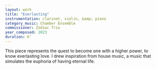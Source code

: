 ```yaml
---
layout: work
title: "Everlasting"
instrumentation: clarinet, violin, &amp; piano
category_music: Chamber Ensemble
commissioner: Zodiac Trio
year_composed: 2023
duration: 6'
---
```

This piece represents the quest to become one with a higher power, to know everlasting love. I drew inspiration from house music, a music that simulates the euphoria of having eternal life.